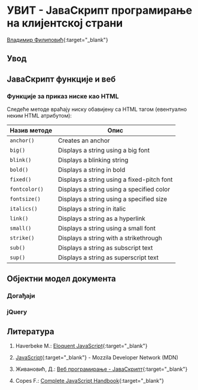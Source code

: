 
# УВИТ - ЈаваСкрипт програмирање на клијентској страни

[Владимир Филиповић](https://vladofilipovic.github.io/index-cy.html){:target="_blank"}

## Увод

## ЈаваСкрипт функције и веб

### Функције за приказ ниске као HTML

Следеће методе враћају ниску обавијену са HTML тагом (евентуално неким HTML атрибутом):

| Назив методе          | Опис                                                |
|-----------------------|-----------------------------------------------------|
| `anchor()`            | Creates an anchor |
| `big()`               | Displays a string using a big font |
| `blink()`             | Displays a blinking string  |
| `bold()`              | Displays a string in bold |
| `fixed()`             | Displays a string using a fixed-pitch font |
| `fontcolor()`         | Displays a string using a specified color |
| `fontsize()`          | Displays a string using a specified size |
| `italics()`           | Displays a string in italic |
| `link()`              | Displays a string as a hyperlink |
| `small()`             | Displays a string using a small font |
| `strike()`            | Displays a string with a strikethrough |
| `sub()`               | Displays a string as subscript text |
| `sup()`               | Displays a string as superscript text |

## Објектни модел документа

### Догађаји

### jQuery

## Литература

1. Haverbeke M.: [Eloquent JavaScript](https://eloquentjavascript.net/){:target="_blank"}

1. [JavaScript](https://developer.mozilla.org/en-US/docs/Web/JavaScript){:target="_blank"} - Mozzila Developer Network (MDN)

1. Живановић, Д.: [Веб програмирање - ЈаваСкрипт](https://www.webprogramiranje.org/dogadjaji-u-javascript-u/){:target="_blank"}

1. Copes F.: [Complete JavaScript Handbook](https://medium.freecodecamp.org/the-complete-javascript-handbook-f26b2c71719c){:target="_blank"}
